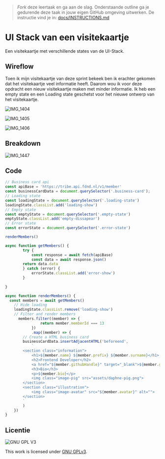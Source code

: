 > _Fork_ deze leertaak en ga aan de slag. Onderstaande outline ga je gedurende deze taak in jouw eigen GitHub omgeving uitwerken. De instructie vind je in: [docs/INSTRUCTIONS.md](docs/INSTRUCTIONS.md)

# UI Stack van een visitekaartje
Een visitekaartje met verschillende states van de UI-Stack.

## Wireflow
Toen ik mijn visitekaartje van deze sprint bekeek ben ik erachter gekomen dat het visitekaartje veel informatie heeft. Daarom wou ik voor deze opdracht een nieuw visitekaartje maken met minder informatie. Ik heb een empty state en een Loading state geschetst voor het nieuwe ontwerp van het visitekaartje.

![IMG_1404](https://user-images.githubusercontent.com/69635977/160109399-e40e80cf-3772-4cca-9a88-729d1ff58062.jpg)

![IMG_1405](https://user-images.githubusercontent.com/69635977/160109428-8613851e-2d2e-453c-a84e-292c2bdc257c.JPG)

![IMG_1406](https://user-images.githubusercontent.com/69635977/160109437-2e90cd8b-1c07-4d58-a3bf-847b8b9d8a55.jpg)

## Breakdown

![IMG_1447](https://user-images.githubusercontent.com/69635977/162714242-afb6acc0-47a5-45b1-a3b4-04d5062a979f.jpg)

## Code 
```javascript
// Business card api
const apiBase = 'https://tribe.api.fdnd.nl/v1/member'
const businessCardData = document.querySelector('.business-card');
// Loading state
const loadingState = document.querySelector('.loading-state')
loadingState.classList.add('loading-show')
// Empty state
const emptyState = document.querySelector('.empty-state')
emptyState.classList.add('empty-dissapear')
// Error state
const errorState = document.querySelector('.error-state')

renderMembers()

async function getMembers() {
		try {
			const response = await fetch(apiBase)
			const data = await response.json()
    	return data.data
		} catch (error) {
			errorState.classList.add('error-show')
		}
    
}

async function renderMembers() {
  const members = await getMembers()
	// Hide loading
	loadingState.classList.remove('loading-show')
	// Filter and render members
      members.filter((member) => {
				return member.memberId === 13
			})
			.map((member) => {
        // Create a HTML business card
        businessCardData.insertAdjacentHTML('beforeend',
            `
		<section class="information">
			<h1>${member.name} ${member.prefix} ${member.surname}</h1>
			<h2>Frontend Developer</h2>
			<a href="${member.githubHandle}" target="_blank">${member.githubHandle}</a>
			<h3>Bio</h3>
			<p>${member.bio}</p>
			<img class="image-pig" src="assets/daphne-pig.png">
		</section>
		<section class="illustration">
			<img class="image-avatar" src="${member.avatar}" alt="">
		</section>
        `
        )
    })
}
```
## Licentie

![GNU GPL V3](https://www.gnu.org/graphics/gplv3-127x51.png)

This work is licensed under [GNU GPLv3](./LICENSE).
